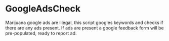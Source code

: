 # GoogleAdsCheck
Marijuana google ads are illegal, this script googles keywords and checks if there are any ads present. If ads are present a google feedback form will be pre-populated, ready to report ad.
